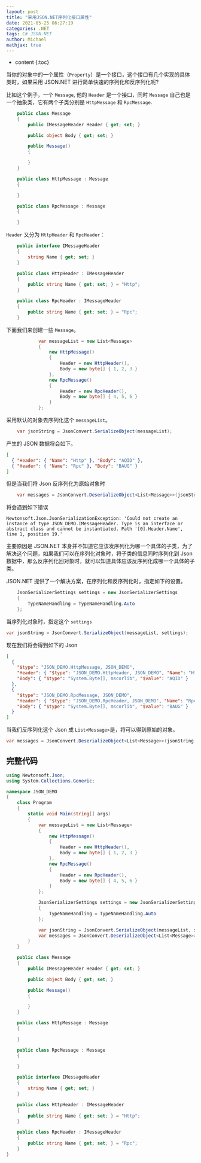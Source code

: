 ```yaml
---
layout: post
title: "采用JSON.NET序列化接口属性"
date: 2021-05-25 06:27:19
categories: .NET
tags: C# JSON.NET
author: Michael
mathjax: true
---
```


* content
{:toc}

当你的对象中的一个属性（`Property`）是一个接口，这个接口有几个实现的具体类时，如果采用 JSON.NET 进行简单快速的序列化和反序列化呢?



比如这个例子，一个 `Message`, 他的 `Header` 是一个接口，同时 `Message` 自己也是一个抽象类，它有两个子类分别是 `HttpMessage` 和 `RpcMessage`.

```cs
	public class Message
	{
		public IMessageHeader Header { get; set; }

		public object Body { get; set; }

		public Message()
		{

		}
	}

	public class HttpMessage : Message
	{

	}

	public class RpcMessage : Message
	{

	}
```

`Header` 又分为 `HttpHeader` 和 `RpcHeader`：

```cs
	public interface IMessageHeader
	{
		string Name { get; set; }
	}

	public class HttpHeader : IMessageHeader
	{
		public string Name { get; set; } = "Http";
	}

	public class RpcHeader : IMessageHeader
	{
		public string Name { get; set; } = "Rpc";
	}
```

下面我们来创建一些 `Message`。

```cs
			var messageList = new List<Message>
			{
				new HttpMessage()
				{
					Header = new HttpHeader(),
					Body = new byte[] { 1, 2, 3 }
				},
				new RpcMessage()
				{
					Header = new RpcHeader(),
					Body = new byte[] { 4, 5, 6 }
				}
			};
```

采用默认的对象去序列化这个 `messageList`。

```cs
	var jsonString = JsonConvert.SerializeObject(messageList);
```

产生的 JSON 数据将会如下。

```json
[
  { "Header": { "Name": "Http" }, "Body": "AQID" },
  { "Header": { "Name": "Rpc" }, "Body": "BAUG" }
]
```

但是当我们将 Json 反序列化为原始对象时

```cs
	var messages = JsonConvert.DeserializeObject<List<Message>>(jsonString);
```

将会遇到如下错误

```
Newtonsoft.Json.JsonSerializationException: 'Could not create an instance of type JSON_DEMO.IMessageHeader. Type is an interface or abstract class and cannot be instantiated. Path '[0].Header.Name', line 1, position 19.'
```

主要原因是 JSON.NET 本身并不知道它应该发序列化为哪一个具体的子类，为了解决这个问题，如果我们可以在序列化对象时，将子类的信息同时序列化到 Json 数据中，那么反序列化回对象时，就可以知道具体应该反序列化成哪一个具体的子类。

JSON.NET 提供了一个解决方案，在序列化和反序列化时，指定如下的设置。

```cs
	JsonSerializerSettings settings = new JsonSerializerSettings
	{
		TypeNameHandling = TypeNameHandling.Auto
	};
```

当序列化对象时，指定这个 `settings`

```cs
var jsonString = JsonConvert.SerializeObject(messageList, settings);
```

现在我们将会得到如下的 Json

```json
[
  {
    "$type": "JSON_DEMO.HttpMessage, JSON_DEMO",
    "Header": { "$type": "JSON_DEMO.HttpHeader, JSON_DEMO", "Name": "Http" },
    "Body": { "$type": "System.Byte[], mscorlib", "$value": "AQID" }
  },
  {
    "$type": "JSON_DEMO.RpcMessage, JSON_DEMO",
    "Header": { "$type": "JSON_DEMO.RpcHeader, JSON_DEMO", "Name": "Rpc" },
    "Body": { "$type": "System.Byte[], mscorlib", "$value": "BAUG" }
  }
]
```

当我们反序列化这个 Json 成 `List<Message>`是，将可以得到原始的对象。

```cs
var messages = JsonConvert.DeserializeObject<List<Message>>(jsonString, settings);
```

## 完整代码

```cs
using Newtonsoft.Json;
using System.Collections.Generic;

namespace JSON_DEMO
{
	class Program
	{
		static void Main(string[] args)
		{
			var messageList = new List<Message>
			{
				new HttpMessage()
				{
					Header = new HttpHeader(),
					Body = new byte[] { 1, 2, 3 }
				},
				new RpcMessage()
				{
					Header = new RpcHeader(),
					Body = new byte[] { 4, 5, 6 }
				}
			};

			JsonSerializerSettings settings = new JsonSerializerSettings
			{
				TypeNameHandling = TypeNameHandling.Auto
			};

			var jsonString = JsonConvert.SerializeObject(messageList, settings);
			var messages = JsonConvert.DeserializeObject<List<Message>>(jsonString, settings);
		}
	}

	public class Message
	{
		public IMessageHeader Header { get; set; }

		public object Body { get; set; }

		public Message()
		{

		}
	}

	public class HttpMessage : Message
	{

	}

	public class RpcMessage : Message
	{

	}

	public interface IMessageHeader
	{
		string Name { get; set; }
	}

	public class HttpHeader : IMessageHeader
	{
		public string Name { get; set; } = "Http";
	}

	public class RpcHeader : IMessageHeader
	{
		public string Name { get; set; } = "Rpc";
	}
}

```
